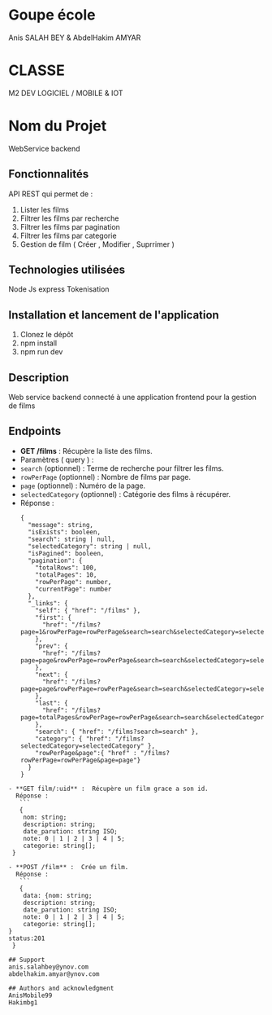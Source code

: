 # Goupe école
Anis SALAH BEY   &
AbdelHakim  AMYAR   

# CLASSE
M2 DEV LOGICIEL / MOBILE & IOT

# Nom du Projet
WebService backend 

## Fonctionnalités
API REST qui permet de :
1.  Lister les films
2.  Filtrer les films par recherche
3.  Filtrer les films par pagination
4.  Filtrer les films par categorie
5. Gestion de film ( Créer , Modifier , Suprrimer ) 
   
## Technologies utilisées
Node Js express
Tokenisation

## Installation et lancement de l'application
1. Clonez le dépôt
2. npm install
3. npm run dev

## Description
Web service backend connecté à une application frontend pour la gestion de films

## Endpoints

- **GET /films** : Récupère la liste des films.
- Paramètres ( query )  :
 - `search` (optionnel) : Terme de recherche pour filtrer les films.
 - `rowPerPage` (optionnel) : Nombre de films par page.
 - `page` (optionnel) : Numéro de la page.
 - `selectedCategory` (optionnel) : Catégorie des films à récupérer.
- Réponse :
    ```
    {
      "message": string,
      "isExists": booleen,
      "search": string | null,
      "selectedCategory": string | null,
      "isPagined": booleen,
      "pagination": {
        "totalRows": 100,
        "totalPages": 10,
        "rowPerPage": number,
        "currentPage": number
      },
      "_links": {
        "self": { "href": "/films" },
        "first": {
          "href": "/films?page=1&rowPerPage=rowPerPage&search=search&selectedCategory=selectedCategory"
        },
        "prev": {
          "href": "/films?page=page&rowPerPage=rowPerPage&search=search&selectedCategory=selectedCategory"
        },
        "next": {
          "href": "/films?page=page&rowPerPage=rowPerPage&search=search&selectedCategory=selectedCategory"
        },
        "last": {
          "href": "/films?page=totalPages&rowPerPage=rowPerPage&search=search&selectedCategory=selectedCategory"
        },
        "search": { "href": "/films?search=search" },
        "category": { "href": "/films?selectedCategory=selectedCategory" },
        "rowPerPage&page":{ "href" : "/films?rowPerPage=rowPerPage&page=page"} 
      }
    }
 ```
- **GET film/:uid** :  Récupère un film grace a son id.
   Réponse :
    ```
    {
     nom: string;
     description: string;
     date_parution: string ISO;
     note: 0 | 1 | 2 | 3 | 4 | 5;
     categorie: string[];
  }

- **POST /film** :  Crée un film.
   Réponse :
    ```
    {
     data: {nom: string;
     description: string;
     date_parution: string ISO;
     note: 0 | 1 | 2 | 3 | 4 | 5;
     categorie: string[];
}
status:201
  }

## Support
anis.salahbey@ynov.com
abdelhakim.amyar@ynov.com

## Authors and acknowledgment
AnisMobile99
Hakimbg1

